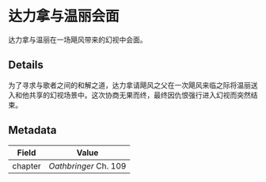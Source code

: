 # 达力拿与温丽会面
达力拿与温丽在一场飓风带来的幻视中会面。

## Details
为了寻求与歌者之间的和解之道，达力拿请飓风之父在一次飓风来临之际将温丽送入和他共享的幻视场景中。这次协商无果而终，最终因仇恨强行进入幻视而突然结束。

## Metadata
| Field | Value |
| ----- | ----- |
| chapter | *Oathbringer* Ch. 109 |
